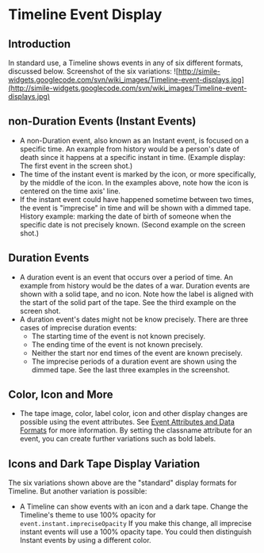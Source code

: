 # Timeline Event Display #

## Introduction ##
In standard use, a Timeline shows events in any of six different formats, discussed below. Screenshot of the six variations:
![http://simile-widgets.googlecode.com/svn/wiki_images/Timeline-event-displays.jpg](http://simile-widgets.googlecode.com/svn/wiki_images/Timeline-event-displays.jpg)


## non-Duration Events (Instant Events) ##
  * A non-Duration event, also known as an Instant event, is focused on a specific time. An example from history would be a person's date of death since it happens at a specific instant in time. (Example display: The first event in the screen shot.)
  * The time of the instant event is marked by the icon, or more specifically, by the middle of the icon. In the examples above, note how the icon is centered on the time axis' line.
  * If the instant event could have happened sometime between two times, the event is "imprecise" in time and will be shown with a dimmed tape. History example: marking the date of birth of someone when the specific date is not precisely known. (Second example on the screen shot.)

## Duration Events ##
  * A duration event is an event that occurs over a period of time. An example from history would be the dates of a war. Duration events are shown with a solid tape, and no icon. Note how the label is aligned with the start of the solid part of the tape. See the third example on the screen shot.
  * A duration event's dates might not be know precisely. There are three cases of imprecise duration events:
    * The starting time of the event is not known precisely.
    * The ending time of the event is not known precisely.
    * Neither the start nor end times of the event are known precisely.
    * The imprecise periods of a duration event are shown using the dimmed tape. See the last three examples in the screenshot.

## Color, Icon and More ##
  * The tape image, color, label color, icon and other display changes are possible using the event attributes. See  [Event Attributes and Data Formats](Timeline_EventSources.md) for more information. By setting the classname attribute for an event, you can create further variations such as bold labels.


## Icons and Dark Tape Display Variation ##
The six variations shown above are the "standard" display formats for Timeline. But another variation is possible:
  * A Timeline can show events with an icon and a dark tape. Change the Timeline's theme to use 100% opacity for `event.instant.impreciseOpacity` If you make this change, all imprecise instant events will use a 100% opacity tape. You could then distinguish Instant events by using a different color.